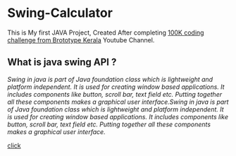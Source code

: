 
# Swing-Calculator
This is My first JAVA Project, 
Created After completing [100K coding challenge from Brototype Kerala](https://youtube.com/playlist?list=PLY-ecO2csVHeKaBI7lAM1jbIPU8K6fUxY) Youtube Channel.


## What is  java swing API ?
_Swing in java is part of Java foundation class which is lightweight and platform independent. It is used for creating window based applications. It includes components like button, scroll bar, text field etc. Putting together all these components makes a graphical user interface.Swing in java is part of Java foundation class which is lightweight and platform independent. It is used for creating window based applications. It includes components like button, scroll bar, text field etc. Putting together all these components makes a graphical user interface._




[click](https://user-images.githubusercontent.com/108913933/183858633-2a7a7b99-9d0e-4701-a8cb-913b590496e3.mp4)



